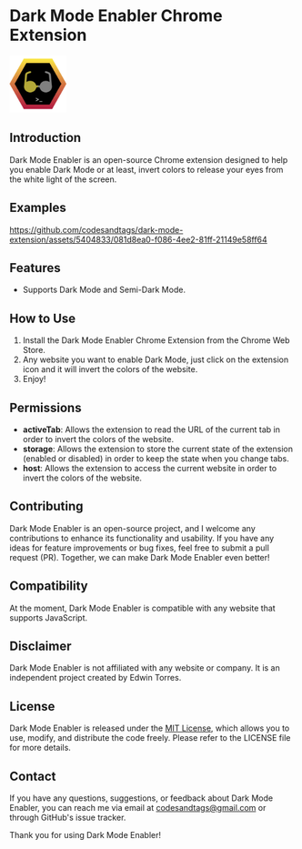 # Dark Mode Enabler Chrome Extension

<img src="assets/icon-128.png" alt="Dark Mode Enabler Logo" width="100px" height="auto"/>

## Introduction

Dark Mode Enabler is an open-source Chrome extension designed to help you enable Dark Mode or at least, invert colors to release your eyes from the white light of the screen.

## Examples

https://github.com/codesandtags/dark-mode-extension/assets/5404833/081d8ea0-f086-4ee2-81ff-21149e58ff64

## Features

- Supports Dark Mode and Semi-Dark Mode.

## How to Use

1. Install the Dark Mode Enabler Chrome Extension from the Chrome Web Store.
2. Any website you want to enable Dark Mode, just click on the extension icon and it will invert the colors of the website.
3. Enjoy!

## Permissions

- **activeTab**: Allows the extension to read the URL of the current tab in order to invert the colors of the website.
- **storage**: Allows the extension to store the current state of the extension (enabled or disabled) in order to keep the state when you change tabs.
- **host**: Allows the extension to access the current website in order to invert the colors of the website.

## Contributing

Dark Mode Enabler is an open-source project, and I welcome any contributions to enhance its functionality and usability. If you have any ideas for feature improvements or bug fixes, feel free to submit a pull request (PR). Together, we can make Dark Mode Enabler even better!

## Compatibility

At the moment, Dark Mode Enabler is compatible with any website that supports JavaScript.

## Disclaimer

Dark Mode Enabler is not affiliated with any website or company. It is an independent project created by Edwin Torres.

## License

Dark Mode Enabler is released under the [MIT License](https://en.wikipedia.org/wiki/MIT_License), which allows you to use, modify, and distribute the code freely. Please refer to the LICENSE file for more details.

## Contact

If you have any questions, suggestions, or feedback about Dark Mode Enabler, you can reach me via email at codesandtags@gmail.com or through GitHub's issue tracker.

Thank you for using Dark Mode Enabler!

